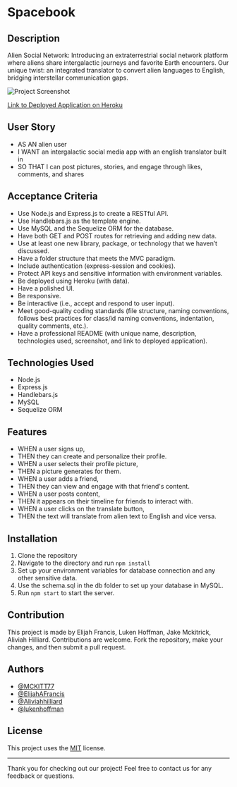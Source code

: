 # Spacebook

## Description

Alien Social Network: Introducing an extraterrestrial social network platform where aliens share intergalactic journeys and favorite Earth encounters. Our unique twist: an integrated translator to convert alien languages to English, bridging interstellar communication gaps.

![Project Screenshot](link-to-your-screenshot.png)

[Link to Deployed Application on Heroku](your-heroku-link)

## User Story

* AS AN alien user
* I WANT an intergalactic social media app with an english translator built in
* SO THAT I can post pictures, stories, and engage through likes, comments, and shares

## Acceptance Criteria

* Use Node.js and Express.js to create a RESTful API.
* Use Handlebars.js as the template engine.
* Use MySQL and the Sequelize ORM for the database.
* Have both GET and POST routes for retrieving and adding new data.
* Use at least one new library, package, or technology that we haven’t discussed.
* Have a folder structure that meets the MVC paradigm.
* Include authentication (express-session and cookies).
* Protect API keys and sensitive information with environment variables.
* Be deployed using Heroku (with data).
* Have a polished UI.
* Be responsive.
* Be interactive (i.e., accept and respond to user input).
* Meet good-quality coding standards (file structure, naming conventions, follows best practices for class/id naming conventions, indentation, quality comments, etc.).
* Have a professional README (with unique name, description, technologies used, screenshot, and link to deployed application).

## Technologies Used

* Node.js
* Express.js
* Handlebars.js
* MySQL
* Sequelize ORM

## Features

* WHEN a user signs up,
* THEN they can create and personalize their profile.
* WHEN a user selects their profile picture,
* THEN a picture generates for them.
* WHEN a user adds a friend,
* THEN they can view and engage with that friend's content.
* WHEN a user posts content,
* THEN it appears on their timeline for friends to interact with.
* WHEN a user clicks on the translate button,
* THEN the text will translate from alien text to English and vice versa.

## Installation

1. Clone the repository
2. Navigate to the directory and run `npm install`
3. Set up your environment variables for database connection and any other sensitive data.
4. Use the schema.sql in the db folder to set up your database in MySQL.
5. Run `npm start` to start the server.

## Contribution

This project is made by Elijah Francis, Luken Hoffman, Jake Mckitrick, Aliviah Hilliard. Contributions are welcome. Fork the repository, make your changes, and then submit a pull request.

## Authors

* [@MCKITT77](https://github.com/MCKIT77)
* [@ElijahAFrancis](https://github.com/ElijahAFrancis)
* [@Aliviahhilliard](https://github.com/Aliviahhilliard)
* [@lukenhoffman](https://github.com/lukenhoffman)

## License

This project uses the [MIT](https://choosealicense.com/licenses/mit/) license.

---

Thank you for checking out our project! Feel free to contact us for any feedback or questions.
